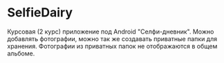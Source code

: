 # SelfieDairy

Курсовая (2 курс) приложение под Android "Селфи-дневник". Можно добавлять фотографии, можно так же создавать приватные папки для хранения. Фотографии из приватных папок не отображаются в общем альбоме.
